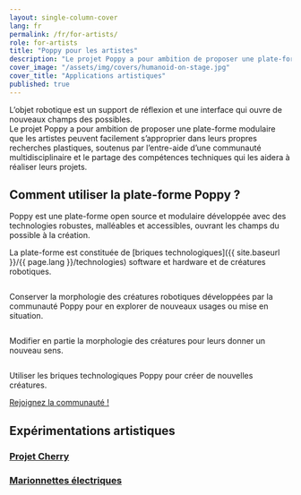 ```yaml
---
layout: single-column-cover
lang: fr
permalink: /fr/for-artists/
role: for-artists
title: "Poppy pour les artistes"
description: "Le projet Poppy a pour ambition de proposer une plate-forme modulaire que les artistes peuvent facilement s’approprier dans leurs propres recherches plastiques"
cover_image: "/assets/img/covers/humanoid-on-stage.jpg"
cover_title: "Applications artistiques"
published: true
---
```


<p class="lead">
  L’objet robotique est un support de réflexion et une interface qui ouvre de nouveaux champs des possibles.<br>
  Le projet Poppy a pour ambition de proposer une plate-forme modulaire que les artistes peuvent facilement s’approprier dans leurs propres recherches plastiques, soutenus par l’entre-aide d’une communauté multidisciplinaire et le partage des compétences techniques qui les aidera à réaliser leurs projets.
</p>

## Comment utiliser la plate-forme Poppy ?

Poppy est une plate-forme open source et modulaire développée avec des technologies robustes, malléables et accessibles, ouvrant les champs du possible à la création.

La plate-forme est constituée de [briques technologiques]({{ site.baseurl }}/{{ page.lang }}/technologies) software et hardware et de créatures robotiques.

<div class="row" data-equalizer data-equalize-on="large">
  <div class="large-4 columns" data-equalizer-watch>
    <p>
      Conserver la morphologie des créatures robotiques développées par la communauté Poppy pour en explorer de nouveaux usages ou mise en situation.
    </p>
  </div>
  <div class="large-4 columns" data-equalizer-watch>
    <p>
      Modifier en partie la morphologie des créatures pour leurs donner un nouveau sens.
    </p>
  </div>
  <div class="large-4 columns" data-equalizer-watch>
    <p>
      Utiliser les briques technologiques Poppy pour créer de nouvelles créatures.
    </p>
  </div>
</div>

<div class="row columns text-center">
  <a href="https://forum.poppy-project.org/" class="button success">Rejoignez la communauté !</a>
</div>

<div class="text-center">
  <h2 class="clish">Expérimentations artistiques</h2>

  <div class="row">
    <a href="{{ site.baseurl }}/{{ page.lang }}/projects/cherry" class="large-4 columns">
      <h3>Projet Cherry</h3>
    </a>
    <a href="{{ site.baseurl }}/{{ page.lang }}/projects/marionnettes-electriques" class="large-4 columns">
      <h3>Marionnettes électriques</h3>
    </a>
  </div>
</div>
